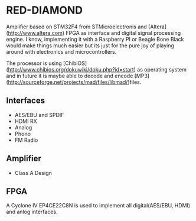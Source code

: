 # RED-DIAMOND

Amplifier based on STM32F4 from STMicroelectronis and [Altera] (http://www.altera.com) FPGA as interface and digital signal processing engine. I know, implementing it with a Raspberry PI or Beagle Bone Black would make things much easier but its just for the pure joy of playing around with electronics and microcontrollers.

The processor is using [ChibiOS] (http://www.chibios.org/dokuwiki/doku.php?id=start) as operating system and in future it is maybe able to decode and encode [MP3] (http://sourceforge.net/projects/mad/files/libmad/)files.

## Interfaces
* AES/EBU and SPDIF
* HDMI RX
* Analog
* Phono
* FM Radio

## Amplifier
* Class A Design

## FPGA
A Cyclone IV EP4CE22C8N is used to implement all digital(AES/EBU, HDMI) and anlog interfaces.

